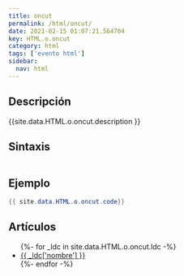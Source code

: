 ```yaml
---
title: oncut
permalink: /html/oncut/
date: 2021-02-15 01:07:21.564704
key: HTML.o.oncut
category: html
tags: ['evento html']
sidebar: 
  nav: html
---
```


## Descripción
{{site.data.HTML.o.oncut.description }}

## Sintaxis
~~~html
~~~

## Ejemplo
~~~java
{{ site.data.HTML.o.oncut.code}}
~~~

## Artículos
<ul>
{%- for _ldc in site.data.HTML.o.oncut.ldc -%}
   <li>
       <a href="{{_ldc['url'] }}">{{ _ldc['nombre'] }}</a>
   </li>
{%- endfor -%}
</ul>
